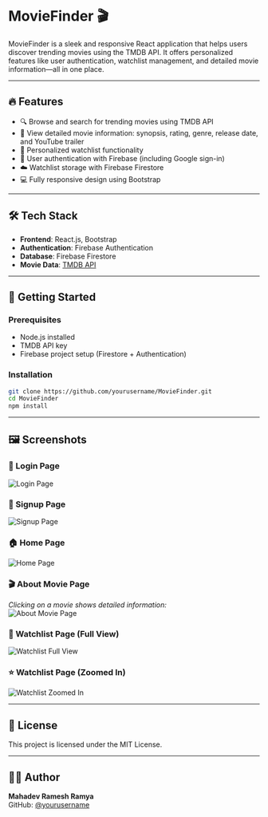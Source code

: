 # MovieFinder 🎬

MovieFinder is a sleek and responsive React application that helps users discover trending movies using the TMDB API. It offers personalized features like user authentication, watchlist management, and detailed movie information—all in one place.

---

## 🔥 Features

- 🔍 Browse and search for trending movies using TMDB API  
- 📄 View detailed movie information: synopsis, rating, genre, release date, and YouTube trailer  
- 🧾 Personalized watchlist functionality  
- 🔐 User authentication with Firebase (including Google sign-in)  
- ☁️ Watchlist storage with Firebase Firestore  
- 💻 Fully responsive design using Bootstrap  

---

## 🛠️ Tech Stack

- **Frontend**: React.js, Bootstrap  
- **Authentication**: Firebase Authentication  
- **Database**: Firebase Firestore  
- **Movie Data**: [TMDB API](https://www.themoviedb.org/documentation/api)  

---

## 🚀 Getting Started

### Prerequisites

- Node.js installed  
- TMDB API key  
- Firebase project setup (Firestore + Authentication)  

### Installation

```bash
git clone https://github.com/yourusername/MovieFinder.git
cd MovieFinder
npm install
```

---

## 🖼️ Screenshots

### 🔐 Login Page  
![Login Page](https://github.com/user-attachments/assets/92535d0f-e302-4b67-966d-00fe66edf0e4)

### 📝 Signup Page  
![Signup Page](https://github.com/user-attachments/assets/6e64fa9d-9552-49dd-a467-322ff124e873)

### 🏠 Home Page  
![Home Page](https://github.com/user-attachments/assets/fef6df7e-db94-4fe0-8d5b-b923bcb5a070)

### 🎬 About Movie Page  
*Clicking on a movie shows detailed information:*  
![About Movie Page](https://github.com/user-attachments/assets/4fcf2574-df74-4760-a200-a95726573c73)

### 📄 Watchlist Page (Full View)  
![Watchlist Full View](https://github.com/user-attachments/assets/74b621d9-2e60-45fb-9754-7f8c7fbfb024)

### ⭐ Watchlist Page (Zoomed In)  
![Watchlist Zoomed In](https://github.com/user-attachments/assets/5cc583ba-9495-4a94-9e04-9ffd91aaa2d1)

---

## 📄 License

This project is licensed under the MIT License.

---

## 🙋‍♂️ Author

**Mahadev Ramesh Ramya**  
GitHub: [@yourusername](https://github.com/yourusername)
